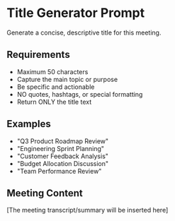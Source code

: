 # Title Generator Prompt

Generate a concise, descriptive title for this meeting.

## Requirements
- Maximum 50 characters
- Capture the main topic or purpose
- Be specific and actionable
- NO quotes, hashtags, or special formatting
- Return ONLY the title text

## Examples
- "Q3 Product Roadmap Review"
- "Engineering Sprint Planning"
- "Customer Feedback Analysis"
- "Budget Allocation Discussion"
- "Team Performance Review"

## Meeting Content
[The meeting transcript/summary will be inserted here]